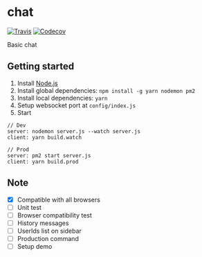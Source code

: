 # chat

[![Travis](https://img.shields.io/travis/jojoee/bahttext.svg)](https://travis-ci.org/jojoee/bahttext)
[![Codecov](https://img.shields.io/codecov/c/github/jojoee/bahttext.svg)](https://codecov.io/github/jojoee/bahttext)

Basic chat

## Getting started

1. Install [Node.js](https://nodejs.org/en/)
2. Install global dependencies: `npm install -g yarn nodemon pm2`
2. Install local dependencies: `yarn`
3. Setup websocket port at `config/index.js`
4. Start

```
// Dev
server: nodemon server.js --watch server.js
client: yarn build.watch

// Prod
server: pm2 start server.js
client: yarn build.prod
```

## Note
- [x] Compatible with all browsers
- [ ] Unit test
- [ ] Browser compatibility test
- [ ] History messages
- [ ] UserIds list on sidebar
- [ ] Production command
- [ ] Setup demo
